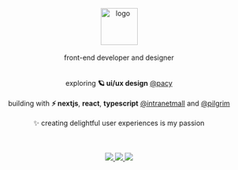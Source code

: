 
<div align="center">
  <a href="https://www.veronezi.dev">
    <img src="https://user-images.githubusercontent.com/48724782/216492736-35357d66-4002-4f1f-9529-e91dce2b377b.png" alt="logo" width=75 />
  </a>
</div>

<br />

<div align="center">
  front-end developer and designer
</div>

<br />
<br />

<div align="center">
  exploring <strong>🪐 ui/ux design</strong> <a href="https://pacy.co/">@pacy</a>
</div>

<br />

<div align="center">
  building with <strong>⚡ nextjs</strong>, <strong>react</strong>, <strong>typescript</strong> <a href="https://intranetmall.com.br/">@intranetmall</a> and <a href="https://thepilgrim.com.br/">@pilgrim</a>
</div>

<br />

<div align="center">
  ✨ creating delightful user experiences is my passion
</div>

<br />
<br />
<br />

<div align="center">
  <a href="https://www.veronezi.dev">
    <img src="https://img.shields.io/badge/website-000000.svg?style=for-the-badge&logo=amp&logoColor=white" />
  </a>
  <a href="https://www.linkedin.com/in/filipeveronezi/">
    <img src="https://img.shields.io/badge/linkedin-000000.svg?style=for-the-badge&logo=linkedin&logoColor=white" />
  </a>
  <a href="mailto:filipeseidi@hotmail.com">
    <img src="https://img.shields.io/badge/email-000000.svg?style=for-the-badge&logo=mail.ru&logoColor=white" />
  </a>
</div>
